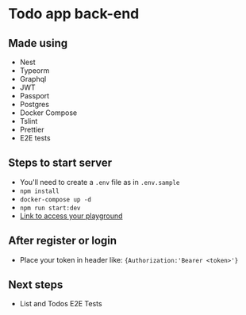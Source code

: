 # Todo app back-end

## Made using

- Nest
- Typeorm
- Graphql
- JWT
- Passport
- Postgres
- Docker Compose
- Tslint
- Prettier
- E2E tests

## Steps to start server

- You'll need to create a `.env` file as in `.env.sample`
- `npm install`
- `docker-compose up -d`
- `npm run start:dev`
- [Link to access your playground](http://localhost:3000/graphql)

## After register or login

- Place your token in header like: `{Authorization:'Bearer <token>'}`

## Next steps

- List and Todos E2E Tests
